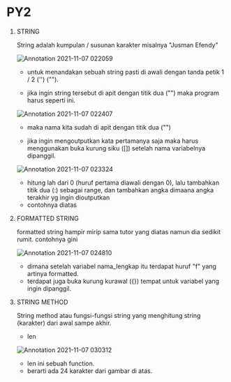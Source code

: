 # PY2

1. STRING

    String adalah kumpulan / susunan karakter misalnya "Jusman Efendy" 
    
    ![Annotation 2021-11-07 022059](https://user-images.githubusercontent.com/92988781/140641110-b7ce463a-d83f-47ad-95bc-9ce29496ccf4.png)
    
    - untuk menandakan sebuah string pasti di awali dengan tanda petik 1 / 2 ('') (""). 

    - jika ingin string tersebut di apit dengan titik dua ("") maka program harus seperti ini.

    ![Annotation 2021-11-07 022407](https://user-images.githubusercontent.com/92988781/140641191-95399c85-a736-4885-88f2-c4012478b276.png)
    
    - maka nama kita sudah di apit dengan titik dua ("")

    - jika ingin mengoutputkan kata pertamanya saja maka harus menggunakan buka kurung siku ([]) setelah nama variabelnya dipanggil.

    ![Annotation 2021-11-07 023324](https://user-images.githubusercontent.com/92988781/140641474-4e487211-e9e5-4328-9866-ec357ae52145.png)
    
    - hitung lah dari 0 (huruf pertama diawali dengan 0), lalu tambahkan titik dua (:) sebagai range, dan tambahkan angka dimaana angka terakhir yg ingin dioutputkan
    - contohnya diatas



2. FORMATTED STRING

    formatted string hampir mirip sama tutor yang diatas namun dia sedikit rumit. contohnya gini
    
    ![Annotation 2021-11-07 024810](https://user-images.githubusercontent.com/92988781/140641878-d48135dc-b94c-40d9-a922-d37a7e97ef27.png)
    
    - dimana setelah variabel nama_lengkap itu terdapat huruf "f" yang artinya formatted.
    - terdapat juga buka kurung kurawal ({}) tempat untuk variabel yang ingin dipanggil.



3. STRING METHOD

    String method atau fungsi-fungsi string yang menghitung string (karakter) dari awal sampe akhir.
    
    - len

     ![Annotation 2021-11-07 030312](https://user-images.githubusercontent.com/92988781/140642386-a3821d39-a39e-4aed-8884-62fecdb4fee6.png)
     
     - len ini sebuah function.
     - berarti ada 24 karakter dari gambar di atas.




    
    


    


